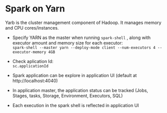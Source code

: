 # Spark on Yarn 

Yarb is the cluster management component of Hadoop. It manages memory and CPU cores/instances.  
- Specify YARN as the master when running `spark-shell` , along with executor amount and memory size for each executor:  
`spark-shell --master yarn --deploy-mode client --num-executors 4 --executor-memory 4GB` 

- Check aplication Id:  
`sc.applicationId`

- Spark application can be explore in application UI (default at http://localhost:4040)

- In application master, the application status can be tracked (Jobs, Stages, tasks, Storage, Environment, Executors, SQL)  

- Each execution in the spark shell is reflected in application UI